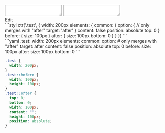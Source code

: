 <div data-size="460" class="code-cont" data-example="target">
    <div class="code">
        <div class="code-wrap">
            <textarea id="stylus"></textarea>
            <textarea id="css"></textarea>
            <div class="edit-code">
                <span>Edit</span>
            </div>
        </div>
    </div>
</div>


<div data-size="460" data-examples="stylus"></div>
```styl
ctr('.test', {
  width: 200px
  elements: {
    common: {
      option: {
        // only merges with "after"
        target: 'after'
      }
      content: false
      position: absolute
      top: 0
    }
    before: {
      size: 100px
    }
    after: {
      size: 100px
      bottom: 0
    }
  }
})
```

<div data-size="460" data-examples="yaml"></div>
```yaml
.test:
  width: 200px
  elements:
    common:
      option:
        # only merges with "after"
        target: after
      content: false
      position: absolute
      top: 0
    before:
      size: 100px
    after:
      size: 100px
      bottom: 0
```

```css
.test {
  width: 200px;
}
.test::before {
  width: 100px;
  height: 100px;
}
.test::after {
  top: 0;
  bottom: 0;
  width: 100px;
  content: "";
  height: 100px;
  position: absolute;
}
```
<div class="cf"></div>
